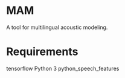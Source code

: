 # MAM
A tool for multilingual acoustic modeling.

# Requirements
tensorflow
Python 3
python_speech_features
